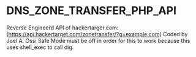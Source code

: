 # DNS_ZONE_TRANSFER_PHP_API
Reverse Engineerd API of hackertarger.com: (https://api.hackertarget.com/zonetransfer/?q=example.com)
Coded by Joel A. Ossi
Safe Mode must be off in order for this to work because this uses shell_exec to call dig.
